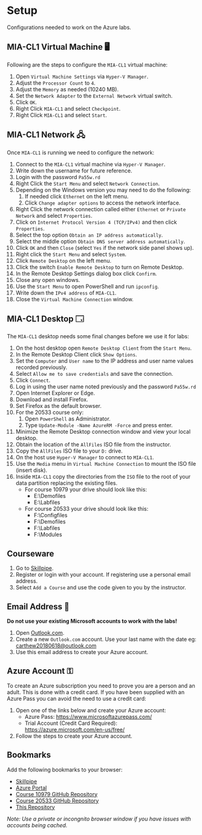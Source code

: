 # Setup

Configurations needed to work on the Azure labs.

## MIA-CL1 Virtual Machine 🖥️

Following are the steps to configure the `MIA-CL1` virtual machine:

1. Open `Virtual Machine Settings` via `Hyper-V Manager`.
1. Adjust the `Processor Count` to `4`.
1. Adjust the `Memory` as needed (10240 MB).
1. Set the `Network Adapter` to the `External Network` virtual switch.
1. Click `OK`.
1. Right Click `MIA-CL1` and select `Checkpoint`.
1. Right Click `MIA-CL1` and select `Start`.

## MIA-CL1 Network 🖧

Once `MIA-CL1` is running we need to configure the network:

1. Connect to the `MIA-CL1` virtual machine via `Hyper-V Manager`.
1. Write down the username for future reference.
1. Login with the password `Pa55w.rd`
1. Right Click the `Start Menu` and select `Network Connection`.
1. Depending on the Windows version you may need to do the following:
   1. If needed click `Ethernet` on the left menu.
   1. Click `Change adapter options` to access the network interface.
1. Right Click the network connection called either `Ethernet` or `Private Network` and select `Properties`.
1. Click on `Internet Protocol Version 4 (TCP/IPv4)` and then click `Properties`.
1. Select the top option `Obtain an IP address automatically`.
1. Select the middle option `Obtain DNS server address automatically`.
1. Click `OK` and then `Close` (select `Yes` if the network side panel shows up).
1. Right click the `Start Menu` and select `System`.
1. Click `Remote Desktop` on the left menu.
1. Click the switch `Enable Remote Desktop` to turn on Remote Desktop.
1. In the Remote Desktop Settings dialog box click `Confirm`.
1. Close any open windows.
1. Use the `Start Menu` to open PowerShell and run `ipconfig`.
1. Write down the `IPv4 address` of `MIA-CL1`.
1. Close the `Virtual Machine Connection` window.

## MIA-CL1 Desktop 🗔

The `MIA-CL1` desktop needs some final changes before we use it for labs:

1. On the host desktop open `Remote Desktop Client` from the `Start Menu`.
1. In the Remote Desktop Client click `Show Options`.
1. Set the `Computer` and `User name` to the IP address and user name values recorded previously.
1. Select `Allow me to save credentials` and save the connection.
1. Click `Connect`.
1. Log in using the user name noted previously and the password `Pa55w.rd`
1. Open Internet Explorer or Edge.
1. Download and install Firefox.
1. Set Firefox as the default browser.
1. For the 20533 course only:
   1. Open `PowerShell` as Administrator.
   1. Type `Update-Module -Name AzureRM -Force` and press enter.
1. Minimize the Remote Desktop connection window and view your local desktop.
1. Obtain the location of the `AllFiles` ISO file from the instructor.
1. Copy the `AllFiles` ISO file to your `D:` drive.
1. On the host use `Hyper-V Manager` to connect to `MIA-CL1`.
1. Use the `Media` menu in `Virtual Machine Connection` to mount the ISO file (insert disk).
1. Inside `MIA-CL1` copy the directories from the `ISO` file to the root of your data partition replacing the existing files.
   * For course 10979 your drive should look like this:
     * E:\Demofiles
     * E:\Labfiles
   * For course 20533 your drive should look like this:
     * F:\Configfiles
     * F:\Demofiles
     * F:\Labfiles
     * F:\Modules
     
## Courseware

1. Go to [Skillpipe](https://skillpipe.com/en-GB/).
1. Register or login with your account. If registering use a personal email address.
1. Select `Add a Course` and use the code given to you by the instructor.

## Email Address 📧

__Do not use your existing Microsoft accounts to work with the labs!__

1. Open [Outlook.com](https://outlook.live.com/owa/).
1. Create a new `Outlook.com` account. Use your last name with the date eg: carthew20180618@outlook.com
1. Use this email address to create your Azure account.

## Azure Account ⚿

To create an Azure subscription you need to prove you are a person and an adult. This is done with a credit card. If you have been supplied with an Azure Pass you can avoid the need to use a credit card:

1. Open one of the links below and create your Azure account:
   * Azure Pass: https://www.microsoftazurepass.com/
   * Trial Account (Credit Card Required): https://azure.microsoft.com/en-us/free/
1. Follow the steps to create your Azure account.

## Bookmarks

Add the following bookmarks to your browser:

* [Skillpipe](https://skillpipe.com/en-GB/)
* [Azure Portal](https://portal.azure.com/)
* [Course 10979 GitHub Repository](https://github.com/MicrosoftLearning/10979-MicrosoftAzureFundamentals)
* [Course 20533 GitHub Repository](https://github.com/MicrosoftLearning/20533-ImplementingMicrosoftAzureInfrastructureSolutions)
* [This Repository](/Azure)

_Note: Use a private or incongnito browser window if you have issues with accounts being cached._ 


